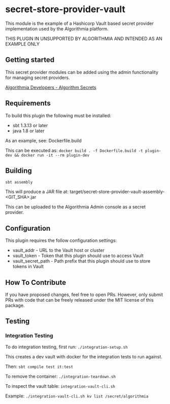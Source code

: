 secret-store-provider-vault
==============================

This module is the example of a Hashicorp Vault based secret provider implementation used by the
Algorithmia platform.

THIS PLUGIN IN UNSUPPORTED BY ALGORITHMIA AND INTENDED AS AN EXAMPLE ONLY

## Getting started

This secret provider modules can be added using the admin functionality for managing secret providers.

[Algorithmia Developers - Algorithm Secrets](https://algorithmia.com/developers/platform/algorithm-secrets)

## Requirements

To build this plugin the following must be installed:
* sbt 1.3.13 or later
* java 1.8 or later

As an example, see: Dockerfile.build

This can be executed as:
`docker build . -f Dockerfile.build -t plugin-dev && docker run -it --rm plugin-dev`

## Building

`sbt assembly`

This will produce a JAR file at:
target/secret-store-provider-vault-assembly-<GIT_SHA>.jar

This can be uploaded to the Algorithmia Admin console as a secret provider.

## Configuration

This plugin requires the follow configuration settings:

* vault_addr - URL to the Vault host or cluster
* vault_token - Token that this plugin should use to access Vault
* vault_secret_path - Path prefix that this plugin should use to store tokens in Vault

## How To Contribute

If you have proposed changes, feel free to open PRs.  However, only submit PRs with
code that can be freely released under the MIT license of this package.

## Testing

### Integration Testing

To do integration testing, first run:
`./integration-setup.sh`

This creates a dev vault with docker for the integration tests to run against.

Then:
`sbt compile test it:test`


To remove the container:
`./integration-teardown.sh`

To inspect the vault table:
`integration-vault-cli.sh`

Example:
`./integration-vault-cli.sh kv list /secret/algorithmia`


